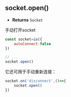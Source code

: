## socket.open()

- **Returns** `Socket`

手动打开socket

```js
const socket=io({
    autoConnect:false
})

// ...
socket.open()
```

它还可用于手动重新连接：

```js
socket.on('disconnect',()=>{
    socket.open()
})

```
